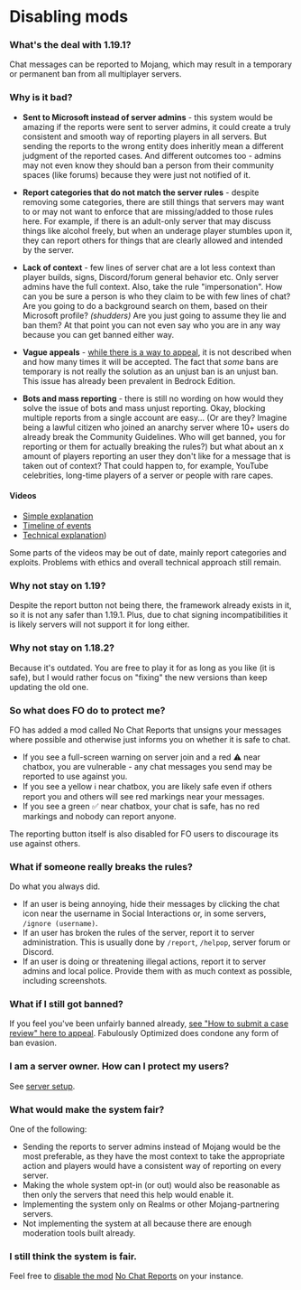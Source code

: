 # Disabling mods

### What's the deal with 1.19.1?

Chat messages can be reported to Mojang, which may result in a temporary or permanent ban from all multiplayer servers.

### Why is it bad?

* **Sent to Microsoft instead of server admins** - this system would be amazing if the reports were sent to server admins, it could create a truly consistent and smooth way of reporting players in all servers. But sending the reports to the wrong entity does inheritly mean a different judgment of the reported cases. And different outcomes too - admins may not even know they should ban a person from their community spaces (like forums) because they were just not notified of it.

* **Report categories that do not match the server rules** - despite removing some categories, there are still things that servers may want to or may not want to enforce that are missing/added to those rules here. For example, if there is an adult-only server that may discuss things like alcohol freely, but when an underage player stumbles upon it, they can report others for things that are clearly allowed and intended by the server.

* **Lack of context** - few lines of server chat are a lot less context than player builds, signs, Discord/forum general behavior etc. Only server admins have the full context. 
Also, take the rule "impersonation". How can you be sure a person is who they claim to be with few lines of chat? Are you going to do a background search on them, based on their Microsoft profile? _(shudders)_ Are you just going to assume they lie and ban them? At that point you can not even say who you are in any way because you can get banned either way.

* **Vague appeals** - [while there is a way to appeal](#what-if-i-still-got-banned), it is not described when and how many times it will be accepted. The fact that _some_ bans are temporary is not really the solution as an unjust ban is an unjust ban. This issue has already been prevalent in Bedrock Edition.

* **Bots and mass reporting** - there is still no wording on how would they solve the issue of bots and mass unjust reporting. Okay, blocking multiple reports from a single account are easy... (Or are they? Imagine being a lawful citizen who joined an anarchy server where 10+ users do already break the Community Guidelines. Who will get banned, you for reporting or them for actually breaking the rules?) but what about an x amount of players reporting an user they don't like for a message that is taken out of context? That could happen to, for example, YouTube celebrities, long-time players of a server or people with rare capes.

#### Videos

- [Simple explanation](https://youtu.be/rdoFUhd0EkI)
- [Timeline of events](https://youtu.be/kEfyaAq90kg)
- [Technical explanation](https://youtu.be/hYAUEMlugyw?t=43))

Some parts of the videos may be out of date, mainly report categories and exploits. Problems with ethics and overall technical approach still remain.

### Why not stay on 1.19?

Despite the report button not being there, the framework already exists in it, so it is not any safer than 1.19.1. Plus, due to chat signing incompatibilities it is likely servers will not support it for long either.

### Why not stay on 1.18.2?

Because it's outdated. You are free to play it for as long as you like (it is safe), but I would rather focus on "fixing" the new versions than keep updating the old one.

### So what does FO do to protect me?

FO has added a mod called No Chat Reports that unsigns your messages where possible and otherwise just informs you on whether it is safe to chat.

- If you see a full-screen warning on server join and a red ⚠️ near chatbox, you are vulnerable - any chat messages you send may be reported to use against you.
- If you see a yellow ℹ️ near chatbox, you are likely safe even if others report you and others will see red markings near your messages.
- If you see a green ✅ near chatbox, your chat is safe, has no red markings and nobody can report anyone.

The reporting button itself is also disabled for FO users to discourage its use against others.

### What if someone really breaks the rules?

Do what you always did.

* If an user is being annoying, hide their messages by clicking the chat icon near the username in Social Interactions or, in some servers, `/ignore (username)`.
* If an user has broken the rules of the server, report it to server administration. This is usually done by `/report`, `/helpop`, server forum or Discord.
* If an user is doing or threatening illegal actions, report it to server admins and local police. Provide them with as much context as possible, including screenshots.

### What if I still got banned?

If you feel you've been unfairly banned already, [see "How to submit a case review" here to appeal](https://www.minecraft.net/en-us/community-standards#main-content). Fabulously Optimized does condone any form of ban evasion.

### I am a server owner. How can I protect my users?

See [server setup](server-setup.md).

### What would make the system fair?

One of the following:

- Sending the reports to server admins instead of Mojang would be the most preferable, as they have the most context to take the appropriate action and players would have a consistent way of reporting on every server.
- Making the whole system opt-in (or out) would also be reasonable as then only the servers that need this help would enable it.
- Implementing the system only on Realms or other Mojang-partnering servers.
- Not implementing the system at all because there are enough moderation tools built already.

### I still think the system is fair.

Feel free to [disable the mod](disabling-mods.md) [No Chat Reports](https://www.curseforge.com/minecraft/mc-mods/no-chat-reports) on your instance.
